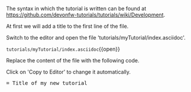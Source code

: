 The syntax in which the tutorial is written can be found at https://github.com/devonfw-tutorials/tutorials/wiki/Development.

At first we will add a title to the first line of the file.


Switch to the editor and open the file 'tutorials/myTutorial/index.asciidoc'.

`tutorials/myTutorial/index.asciidoc`{{open}}




Replace the content of the file with the following code.


Click on 'Copy to Editor' to change it automatically.

<pre class="file" data-filename="tutorials/myTutorial/index.asciidoc" data-target="replace" data-marker="">
= Title of my new tutorial</pre>

